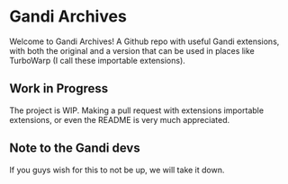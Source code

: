 # Gandi Archives
Welcome to Gandi Archives! A Github repo with useful Gandi extensions, with both the original and a version that can be used in places like TurboWarp (I call these importable extensions).
## Work in Progress
The project is WIP. Making a pull request with extensions importable extensions, or even the README is very much appreciated.
## Note to the Gandi devs
If you guys wish for this to not be up, we will take it down.
